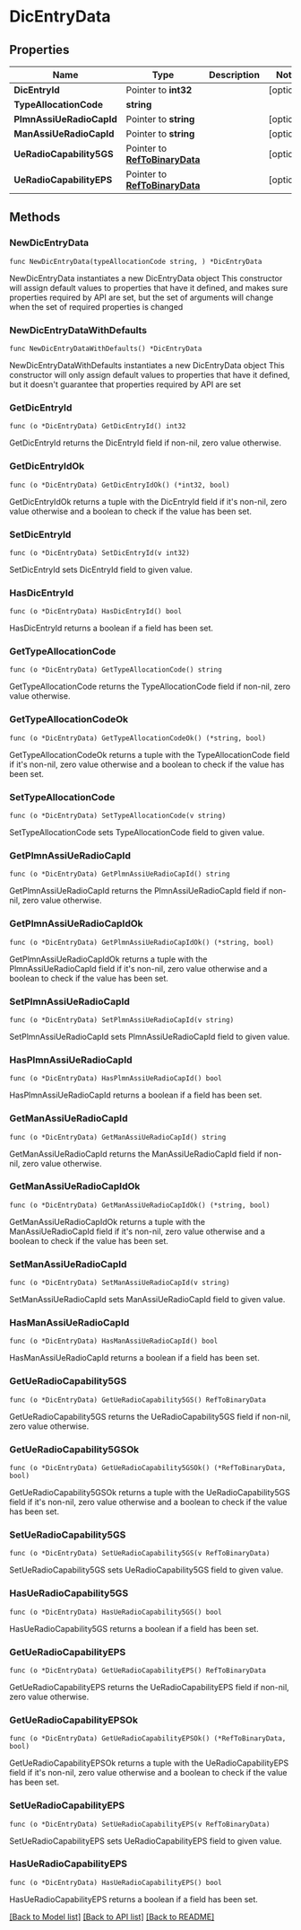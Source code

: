 # DicEntryData

## Properties

Name | Type | Description | Notes
------------ | ------------- | ------------- | -------------
**DicEntryId** | Pointer to **int32** |  | [optional] 
**TypeAllocationCode** | **string** |  | 
**PlmnAssiUeRadioCapId** | Pointer to **string** |  | [optional] 
**ManAssiUeRadioCapId** | Pointer to **string** |  | [optional] 
**UeRadioCapability5GS** | Pointer to [**RefToBinaryData**](RefToBinaryData.md) |  | [optional] 
**UeRadioCapabilityEPS** | Pointer to [**RefToBinaryData**](RefToBinaryData.md) |  | [optional] 

## Methods

### NewDicEntryData

`func NewDicEntryData(typeAllocationCode string, ) *DicEntryData`

NewDicEntryData instantiates a new DicEntryData object
This constructor will assign default values to properties that have it defined,
and makes sure properties required by API are set, but the set of arguments
will change when the set of required properties is changed

### NewDicEntryDataWithDefaults

`func NewDicEntryDataWithDefaults() *DicEntryData`

NewDicEntryDataWithDefaults instantiates a new DicEntryData object
This constructor will only assign default values to properties that have it defined,
but it doesn't guarantee that properties required by API are set

### GetDicEntryId

`func (o *DicEntryData) GetDicEntryId() int32`

GetDicEntryId returns the DicEntryId field if non-nil, zero value otherwise.

### GetDicEntryIdOk

`func (o *DicEntryData) GetDicEntryIdOk() (*int32, bool)`

GetDicEntryIdOk returns a tuple with the DicEntryId field if it's non-nil, zero value otherwise
and a boolean to check if the value has been set.

### SetDicEntryId

`func (o *DicEntryData) SetDicEntryId(v int32)`

SetDicEntryId sets DicEntryId field to given value.

### HasDicEntryId

`func (o *DicEntryData) HasDicEntryId() bool`

HasDicEntryId returns a boolean if a field has been set.

### GetTypeAllocationCode

`func (o *DicEntryData) GetTypeAllocationCode() string`

GetTypeAllocationCode returns the TypeAllocationCode field if non-nil, zero value otherwise.

### GetTypeAllocationCodeOk

`func (o *DicEntryData) GetTypeAllocationCodeOk() (*string, bool)`

GetTypeAllocationCodeOk returns a tuple with the TypeAllocationCode field if it's non-nil, zero value otherwise
and a boolean to check if the value has been set.

### SetTypeAllocationCode

`func (o *DicEntryData) SetTypeAllocationCode(v string)`

SetTypeAllocationCode sets TypeAllocationCode field to given value.


### GetPlmnAssiUeRadioCapId

`func (o *DicEntryData) GetPlmnAssiUeRadioCapId() string`

GetPlmnAssiUeRadioCapId returns the PlmnAssiUeRadioCapId field if non-nil, zero value otherwise.

### GetPlmnAssiUeRadioCapIdOk

`func (o *DicEntryData) GetPlmnAssiUeRadioCapIdOk() (*string, bool)`

GetPlmnAssiUeRadioCapIdOk returns a tuple with the PlmnAssiUeRadioCapId field if it's non-nil, zero value otherwise
and a boolean to check if the value has been set.

### SetPlmnAssiUeRadioCapId

`func (o *DicEntryData) SetPlmnAssiUeRadioCapId(v string)`

SetPlmnAssiUeRadioCapId sets PlmnAssiUeRadioCapId field to given value.

### HasPlmnAssiUeRadioCapId

`func (o *DicEntryData) HasPlmnAssiUeRadioCapId() bool`

HasPlmnAssiUeRadioCapId returns a boolean if a field has been set.

### GetManAssiUeRadioCapId

`func (o *DicEntryData) GetManAssiUeRadioCapId() string`

GetManAssiUeRadioCapId returns the ManAssiUeRadioCapId field if non-nil, zero value otherwise.

### GetManAssiUeRadioCapIdOk

`func (o *DicEntryData) GetManAssiUeRadioCapIdOk() (*string, bool)`

GetManAssiUeRadioCapIdOk returns a tuple with the ManAssiUeRadioCapId field if it's non-nil, zero value otherwise
and a boolean to check if the value has been set.

### SetManAssiUeRadioCapId

`func (o *DicEntryData) SetManAssiUeRadioCapId(v string)`

SetManAssiUeRadioCapId sets ManAssiUeRadioCapId field to given value.

### HasManAssiUeRadioCapId

`func (o *DicEntryData) HasManAssiUeRadioCapId() bool`

HasManAssiUeRadioCapId returns a boolean if a field has been set.

### GetUeRadioCapability5GS

`func (o *DicEntryData) GetUeRadioCapability5GS() RefToBinaryData`

GetUeRadioCapability5GS returns the UeRadioCapability5GS field if non-nil, zero value otherwise.

### GetUeRadioCapability5GSOk

`func (o *DicEntryData) GetUeRadioCapability5GSOk() (*RefToBinaryData, bool)`

GetUeRadioCapability5GSOk returns a tuple with the UeRadioCapability5GS field if it's non-nil, zero value otherwise
and a boolean to check if the value has been set.

### SetUeRadioCapability5GS

`func (o *DicEntryData) SetUeRadioCapability5GS(v RefToBinaryData)`

SetUeRadioCapability5GS sets UeRadioCapability5GS field to given value.

### HasUeRadioCapability5GS

`func (o *DicEntryData) HasUeRadioCapability5GS() bool`

HasUeRadioCapability5GS returns a boolean if a field has been set.

### GetUeRadioCapabilityEPS

`func (o *DicEntryData) GetUeRadioCapabilityEPS() RefToBinaryData`

GetUeRadioCapabilityEPS returns the UeRadioCapabilityEPS field if non-nil, zero value otherwise.

### GetUeRadioCapabilityEPSOk

`func (o *DicEntryData) GetUeRadioCapabilityEPSOk() (*RefToBinaryData, bool)`

GetUeRadioCapabilityEPSOk returns a tuple with the UeRadioCapabilityEPS field if it's non-nil, zero value otherwise
and a boolean to check if the value has been set.

### SetUeRadioCapabilityEPS

`func (o *DicEntryData) SetUeRadioCapabilityEPS(v RefToBinaryData)`

SetUeRadioCapabilityEPS sets UeRadioCapabilityEPS field to given value.

### HasUeRadioCapabilityEPS

`func (o *DicEntryData) HasUeRadioCapabilityEPS() bool`

HasUeRadioCapabilityEPS returns a boolean if a field has been set.


[[Back to Model list]](../README.md#documentation-for-models) [[Back to API list]](../README.md#documentation-for-api-endpoints) [[Back to README]](../README.md)


